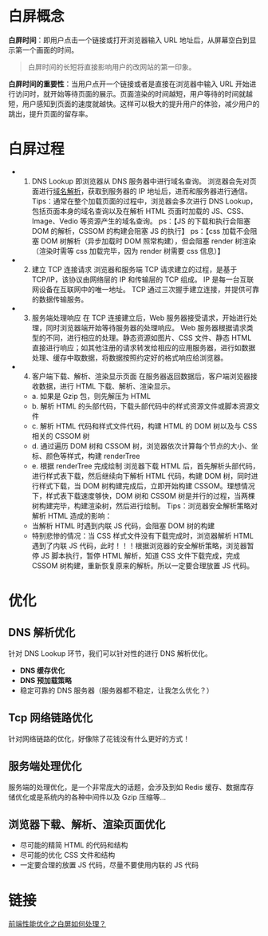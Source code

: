 # 白屏概念

**白屏时间**：即用户点击一个链接或打开浏览器输入 URL 地址后，从屏幕空白到显示第一个画面的时间。

> 白屏时间的长短将直接影响用户的改网站的第一印象。

**白屏时间的重要性**：当用户点开一个链接或者是直接在浏览器中输入 URL 开始进行访问时，就开始等待页面的展示。页面渲染的时间越短，用户等待的时间就越短，用户感知到页面的速度就越快。这样可以极大的提升用户的体验，减少用户的跳出，提升页面的留存率。

# 白屏过程

- 1. DNS Lookup
     即浏览器从 DNS 服务器中进行域名查询。
     浏览器会先对页面进行[域名解析]()，获取到服务器的 IP 地址后，进而和服务器进行通信。
     Tips：通常在整个加载页面的过程中，浏览器会多次进行 DNS Lookup，包括页面本身的域名查询以及在解析 HTML 页面时加载的 JS、CSS、Image、Vedio 等资源产生的域名查询。
     ps：【JS 的下载和执行会阻塞 DOM 的解析，CSSOM 的构建会阻塞 JS 的执行】
     ps：【css 加载不会阻塞 DOM 树解析（异步加载时 DOM 照常构建），但会阻塞 render 树渲染（渲染时需等 css 加载完毕，因为 render 树需要 css 信息）】

- 2. 建立 TCP 连接请求
     浏览器和服务端 TCP 请求建立的过程，是基于 TCP/IP，该协议由网络层的 IP 和传输层的 TCP 组成。
     IP 是每一台互联网设备在互联网中的唯一地址。
     TCP 通过三次握手建立连接，并提供可靠的数据传输服务。

- 3. 服务端处理响应
     在 TCP 连接建立后，Web 服务器接受请求，开始进行处理，同时浏览器端开始等待服务器的处理响应。
     Web 服务器根据请求类型的不同，进行相应的处理。静态资源如图片、CSS 文件、静态 HTML 直接进行响应；如其他注册的请求转发给相应的应用服务器，进行如数据处理、缓存中取数据，将数据按照约定好的格式响应给浏览器。
- 4. 客户端下载、解析、渲染显示页面
     在服务器返回数据后，客户端浏览器接收数据，进行 HTML 下载、解析、渲染显示。
  - a. 如果是 Gzip 包，则先解压为 HTML
  - b. 解析 HTML 的头部代码，下载头部代码中的样式资源文件或脚本资源文件
  - c. 解析 HTML 代码和样式文件代码，构建 HTML 的 DOM 树以及与 CSS 相关的 CSSOM 树
  - d. 通过遍历 DOM 树和 CSSOM 树，浏览器依次计算每个节点的大小、坐标、颜色等样式，构建 renderTree
  - e. 根据 renderTree 完成绘制
    浏览器下载 HTML 后，首先解析头部代码，进行样式表下载，然后继续向下解析 HTML 代码，构建 DOM 树，同时进行样式下载，当 DOM 树构建完成后，立即开始构建 CSSOM。理想情况下，样式表下载速度够快，DOM 树和 CSSOM 树是并行的过程，当两棵树构建完毕，构建渲染树，然后进行绘制。
    Tips：浏览器安全解析策略对解析 HTML 造成的影响：
  - 当解析 HTML 时遇到内联 JS 代码，会阻塞 DOM 树的构建
  - 特别悲惨的情况：当 CSS 样式文件没有下载完成时，浏览器解析 HTML 遇到了内联 JS 代码，此时！！！根据浏览器的安全解析策略，浏览器暂停 JS 脚本执行，暂停 HTML 解析，知道 CSS 文件下载完成，完成 CSSOM 树构建，重新恢复原来的解析。所以一定要合理放置 JS 代码。

# 优化

## DNS 解析优化

针对 DNS Lookup 环节，我们可以针对性的进行 DNS 解析优化。

- **DNS 缓存优化**
- **DNS 预加载策略**
- 稳定可靠的 DNS 服务器（服务器都不稳定，让我怎么优化？）

## Tcp 网络链路优化

针对网络链路的优化，好像除了花钱没有什么更好的方式！

## 服务端处理优化

服务端的处理优化，是一个非常庞大的话题，会涉及到如 Redis 缓存、数据库存储优化或是系统内的各种中间件以及 Gzip 压缩等...

## 浏览器下载、解析、渲染页面优化

- 尽可能的精简 HTML 的代码和结构
- 尽可能的优化 CSS 文件和结构
- 一定要合理的放置 JS 代码，尽量不要使用内联的 JS 代码

# 链接

[前端性能优化之白屏如何处理？](https://zhuanlan.zhihu.com/p/367120118)
